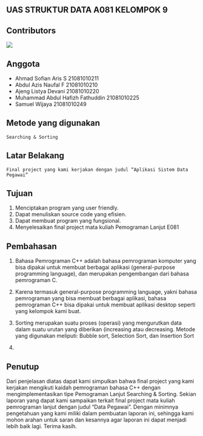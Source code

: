 ## UAS STRUKTUR DATA A081 KELOMPOK 9

## Contributors

<a href="https://github.com/iyansaputra/UAS_CUY/graphs/contributors">
  <img src="https://contrib.rocks/image?repo=iyansaputra/UAS_CUY" />
</a>

## Anggota

+ Ahmad Sofian Aris S 21081010211
+ Abdul Azis Naufal F 21081010210
+ Ajeng Listya Devani 21081010220
+ Muhammad Abdul Hafizh Fathuddin 21081010225
+ Samuel Wijaya 21081010249

## Metode yang digunakan

``
Searching & Sorting
``
## Latar Belakang
``
Final project yang kami kerjakan dengan judul “Aplikasi Sistem Data Pegawai” 
``


## Tujuan

1.	Menciptakan program yang user friendly.
2.	Dapat menuliskan source code yang efisien.
3.	Dapat membuat program yang fungsional.
4.	Menyelesaikan final project mata kuliah Pemograman Lanjut E081



## Pembahasan
1.	Bahasa Pemrograman C++ adalah bahasa pemrograman komputer yang bisa dipakai untuk membuat berbagai aplikasi 
    (general-purpose programming language), dan merupakan pengembangan dari bahasa pemrograman C. 
    
2.	Karena termasuk general-purpose programming language, yakni bahasa pemrograman yang bisa membuat berbagai aplikasi, 
    bahasa pemrograman C++ bisa dipakai untuk membuat aplikasi desktop seperti yang kelompok kami buat.
    
3.	Sorting merupakan suatu proses (operasi) yang mengurutkan data dalam suatu urutan yang diberikan (increasing atau decreasing.
    Metode yang digunakan meliputi: Bubble sort, Selection Sort, dan Insertion Sort
    
4.	
    
## Penutup

Dari penjelasan diatas dapat kami simpulkan bahwa final project yang kami kerjakan mengikuti kaidah pemrograman bahasa C++ 
dengan mengimplementasikan tipe Pemograman Lanjut Searching & Sorting. Sekian laporan yang dapat kami sampaikan terkait final project 
mata kuliah pemrograman lanjut dengan judul “Data Pegawai”. Dengan minimnya pengetahuan yang kami miliki dalam pembuatan laporan ini,
sehingga kami mohon arahan untuk saran dan kesannya agar laporan ini dapat menjadi lebih baik lagi. Terima kasih.
